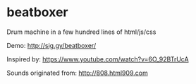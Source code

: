 # beatboxer
Drum machine in a few hundred lines of html/js/css

Demo: http://sig.gy/beatboxer/

Inspired by: https://www.youtube.com/watch?v=6O_92BTrUcA

Sounds originated from: http://808.html909.com
